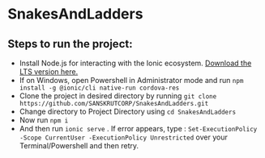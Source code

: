 # SnakesAndLadders
## Steps to run the project:
* Install Node.js for interacting with the Ionic ecosystem. [Download the LTS version here.](https://nodejs.org/en/)
* If on Windows, open Powershell in Administrator mode and run ```npm install -g @ionic/cli native-run cordova-res```
* Clone the project in desired directory by running ```git clone https://github.com/SANSKRUTCORP/SnakesAndLadders.git```
* Change directory to Project Directory using ```cd SnakesAndLadders```
* Now run ```npm i```
* And then run ```ionic serve``` . If error appears, type : ```Set-ExecutionPolicy -Scope CurrentUser -ExecutionPolicy Unrestricted``` over your Terminal/Powershell and then retry.
